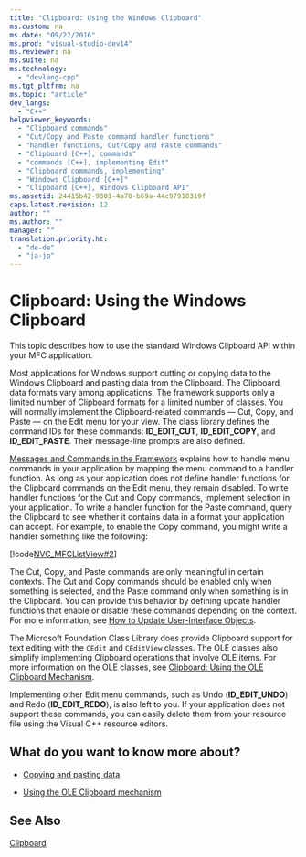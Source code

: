 ```yaml
---
title: "Clipboard: Using the Windows Clipboard"
ms.custom: na
ms.date: "09/22/2016"
ms.prod: "visual-studio-dev14"
ms.reviewer: na
ms.suite: na
ms.technology: 
  - "devlang-cpp"
ms.tgt_pltfrm: na
ms.topic: "article"
dev_langs: 
  - "C++"
helpviewer_keywords: 
  - "Clipboard commands"
  - "Cut/Copy and Paste command handler functions"
  - "handler functions, Cut/Copy and Paste commands"
  - "Clipboard [C++], commands"
  - "commands [C++], implementing Edit"
  - "Clipboard commands, implementing"
  - "Windows Clipboard [C++]"
  - "Clipboard [C++], Windows Clipboard API"
ms.assetid: 24415b42-9301-4a70-b69a-44c97918319f
caps.latest.revision: 12
author: ""
ms.author: ""
manager: ""
translation.priority.ht: 
  - "de-de"
  - "ja-jp"
---
```

# Clipboard: Using the Windows Clipboard
This topic describes how to use the standard Windows Clipboard API within your MFC application.  
  
 Most applications for Windows support cutting or copying data to the Windows Clipboard and pasting data from the Clipboard. The Clipboard data formats vary among applications. The framework supports only a limited number of Clipboard formats for a limited number of classes. You will normally implement the Clipboard-related commands — Cut, Copy, and Paste — on the Edit menu for your view. The class library defines the command IDs for these commands: **ID_EDIT_CUT**, **ID_EDIT_COPY**, and **ID_EDIT_PASTE**. Their message-line prompts are also defined.  
  
 [Messages and Commands in the Framework](../vs140/messages-and-commands-in-the-framework.md) explains how to handle menu commands in your application by mapping the menu command to a handler function. As long as your application does not define handler functions for the Clipboard commands on the Edit menu, they remain disabled. To write handler functions for the Cut and Copy commands, implement selection in your application. To write a handler function for the Paste command, query the Clipboard to see whether it contains data in a format your application can accept. For example, to enable the Copy command, you might write a handler something like the following:  
  
 [!code[NVC_MFCListView#2](../vs140/codesnippet/CPP/clipboard--using-the-windows-clipboard_1.cpp)]  
  
 The Cut, Copy, and Paste commands are only meaningful in certain contexts. The Cut and Copy commands should be enabled only when something is selected, and the Paste command only when something is in the Clipboard. You can provide this behavior by defining update handler functions that enable or disable these commands depending on the context. For more information, see [How to Update User-Interface Objects](../vs140/how-to--update-user-interface-objects.md).  
  
 The Microsoft Foundation Class Library does provide Clipboard support for text editing with the `CEdit` and `CEditView` classes. The OLE classes also simplify implementing Clipboard operations that involve OLE items. For more information on the OLE classes, see [Clipboard: Using the OLE Clipboard Mechanism](../vs140/clipboard--using-the-ole-clipboard-mechanism.md).  
  
 Implementing other Edit menu commands, such as Undo (**ID_EDIT_UNDO**) and Redo (**ID_EDIT_REDO**), is also left to you. If your application does not support these commands, you can easily delete them from your resource file using the Visual C++ resource editors.  
  
## What do you want to know more about?  
  
-   [Copying and pasting data](../vs140/clipboard--copying-and-pasting-data.md)  
  
-   [Using the OLE Clipboard mechanism](../vs140/clipboard--using-the-ole-clipboard-mechanism.md)  
  
## See Also  
 [Clipboard](../vs140/clipboard.md)